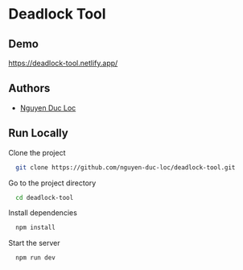 # Deadlock Tool

## Demo

https://deadlock-tool.netlify.app/

## Authors

- [Nguyen Duc Loc](https://www.facebook.com/benonxkrissy)

## Run Locally

Clone the project

```bash
  git clone https://github.com/nguyen-duc-loc/deadlock-tool.git
```

Go to the project directory

```bash
  cd deadlock-tool
```

Install dependencies

```bash
  npm install
```

Start the server

```bash
  npm run dev
```
